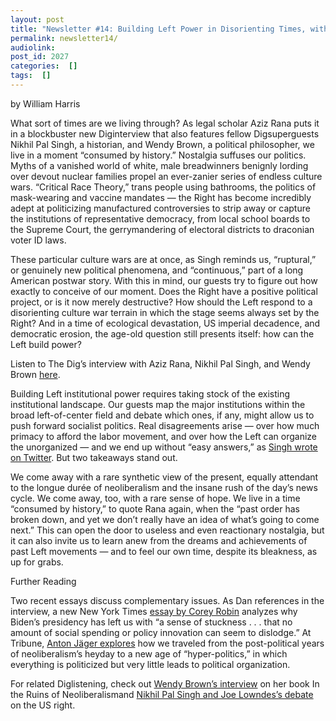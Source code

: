 ```yaml
---
layout: post
title: "Newsletter #14: Building Left Power in Disorienting Times, with Aziz Rana, Nikhil Pal Singh, and Wendy Brown"
permalink: newsletter14/
audiolink: 
post_id: 2027
categories:  []
tags:  []
---
```


by William Harris

What sort of times are we living through? As legal scholar Aziz Rana puts it in a blockbuster new 
Diginterview that also features fellow 
Digsuperguests Nikhil Pal Singh, a historian, and Wendy Brown, a political philosopher, we live in a moment “consumed by history.” Nostalgia suffuses our politics. Myths of a vanished world of white, male breadwinners benignly lording over devout nuclear families propel an ever-zanier series of endless culture wars. “Critical Race Theory,” trans people using bathrooms, the politics of mask-wearing and vaccine mandates — the Right has become incredibly adept at politicizing manufactured controversies to strip away or capture the institutions of representative democracy, from local school boards to the Supreme Court, the gerrymandering of electoral districts to draconian voter ID laws.

These particular culture wars are at once, as Singh reminds us, “ruptural,” or genuinely new political phenomena, and “continuous,” part of a long American postwar story. With this in mind, our guests try to figure out how exactly to conceive of our moment. Does the Right have a positive political project, or is it now merely destructive? How should the Left respond to a disorienting culture war terrain in which the stage seems always set by the Right? And in a time of ecological devastation, US imperial decadence, and democratic erosion, the age-old question still presents itself: how can the Left build power?

Listen to
The Dig’s interview with Aziz Rana, Nikhil Pal Singh, and Wendy Brown
[here](https://www.thedigradio.com/podcast/interregnum-w-aziz-rana-nikhil-pal-singh-wendy-brown/).

Building Left institutional power requires taking stock of the existing institutional landscape. Our guests map the major institutions within the broad left-of-center field and debate which ones, if any, might allow us to push forward socialist politics. Real disagreements arise — over how much primacy to afford the labor movement, and over how the Left can organize the unorganized — and we end up without “easy answers,” as 
[Singh wrote on Twitter](https://mobile.twitter.com/nikhil_palsingh/status/1479480900094210050?cxt=HHwWhMC54ceClogpAAAA). But two takeaways stand out.

We come away with a rare synthetic view of the present, equally attendant to the 
longue durée of neoliberalism and the insane rush of the day’s news cycle. We come away, too, with a rare sense of hope. We live in a time “consumed by history,” to quote Rana again, when the “past order has broken down, and yet we don’t really have an idea of what’s going to come next.” This can open the door to useless and even reactionary nostalgia, but it can also invite us to learn anew from the dreams and achievements of past Left movements — and to feel our own time, despite its bleakness, as up for grabs.

Further Reading

Two recent essays discuss complementary issues. As Dan references in the interview, a new 
New York Times 
[essay by Corey Robin](https://www.nytimes.com/2021/12/09/opinion/joe-biden-political-time.html) analyzes why Biden’s presidency has left us with “a sense of stuckness . . . that no amount of social spending or policy innovation can seem to dislodge.” At 
Tribune, 
[Anton Jäger explores](https://tribunemag.co.uk/2022/01/from-post-politics-to-hyper-politics) how we traveled from the post-political years of neoliberalism’s heyday to a new age of “hyper-politics,” in which everything is politicized but very little leads to political organization.

For related 
Diglistening, check out 
[Wendy Brown’s interview](https://www.thedigradio.com/podcast/ruins-of-neoliberalism-with-wendy-brown/) on her book 
In the Ruins of Neoliberalismand 
[Nikhil Pal Singh and Joe Lowndes’s debate](https://www.thedigradio.com/podcast/right-riot-with-nikhil-pal-singh-and-joe-lowndes/) on the US right.

 